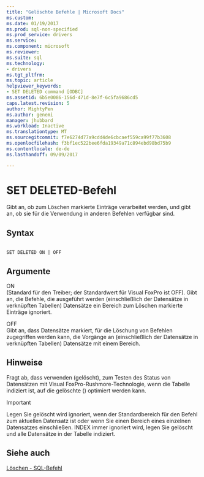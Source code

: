 ```yaml
---
title: "Gelöschte Befehle | Microsoft Docs"
ms.custom: 
ms.date: 01/19/2017
ms.prod: sql-non-specified
ms.prod_service: drivers
ms.service: 
ms.component: microsoft
ms.reviewer: 
ms.suite: sql
ms.technology:
- drivers
ms.tgt_pltfrm: 
ms.topic: article
helpviewer_keywords:
- SET DELETED command [ODBC]
ms.assetid: 6b5e0086-156d-471d-8e7f-6c5fa9686cd5
caps.latest.revision: 5
author: MightyPen
ms.author: genemi
manager: jhubbard
ms.workload: Inactive
ms.translationtype: MT
ms.sourcegitcommit: f7e6274d77a9cdd4de6cbcaef559ca99f77b3608
ms.openlocfilehash: f3bf1ec522bee6fda19349a71c894ebd98bd75b9
ms.contentlocale: de-de
ms.lasthandoff: 09/09/2017

---
```

# <a name="set-deleted-command"></a>SET DELETED-Befehl
Gibt an, ob zum Löschen markierte Einträge verarbeitet werden, und gibt an, ob sie für die Verwendung in anderen Befehlen verfügbar sind.  
  
## <a name="syntax"></a>Syntax  
  
```  
  
SET DELETED ON | OFF  
```  
  
## <a name="arguments"></a>Argumente  
 ON  
 (Standard für den Treiber; der Standardwert für Visual FoxPro ist OFF). Gibt an, die Befehle, die ausgeführt werden (einschließlich der Datensätze in verknüpften Tabellen) Datensätze ein Bereich zum Löschen markierte Einträge ignoriert.  
  
 OFF  
 Gibt an, dass Datensätze markiert, für die Löschung von Befehlen zugegriffen werden kann, die Vorgänge an (einschließlich der Datensätze in verknüpften Tabellen) Datensätze mit einem Bereich.  
  
## <a name="remarks"></a>Hinweise  
 Fragt ab, dass verwenden (gelöscht), zum Testen des Status von Datensätzen mit Visual FoxPro-Rushmore-Technologie, wenn die Tabelle indiziert ist, auf die gelöschte () optimiert werden kann.  
  
> [!IMPORTANT]  
>  Legen Sie gelöscht wird ignoriert, wenn der Standardbereich für den Befehl zum aktuellen Datensatz ist oder wenn Sie einen Bereich eines einzelnen Datensatzes einschließen. INDEX immer ignoriert wird, legen Sie gelöscht und alle Datensätze in der Tabelle indiziert.  
  
## <a name="see-also"></a>Siehe auch  
 [Löschen - SQL-Befehl](../../odbc/microsoft/delete-sql-command.md)

